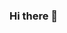 ### Hi there 👋

<!--
**itashuofficial/itashuofficial** is a ✨ _special_ ✨ repository because its `README.md` (this file) appears on your GitHub profile.

Here are some ideas to get you started:

- 🔭 I’m Currently Studying in Lovely Professional University located in Phagwara, Punjab, India.
- 🔭 I’m Currently Preparing For Cloud Certifications.
- 🌱 I’m currently learning Cyber Security/ Web Development/ Cloud.
- 🌱 I’m currently Exploring My Content Creation Skills On Youtube.
- 👯 I’m looking to collaborate on ...
- 💬 Ask me about ...
- 📫 How to reach me: https://www.linkedin.com/in/itashuofficial/ 
- 😄 Pronouns: He/His
- ⚡ Fun fact: Abhi Tak Mera Graduation Ka Result Nhi Aaya .
-->
